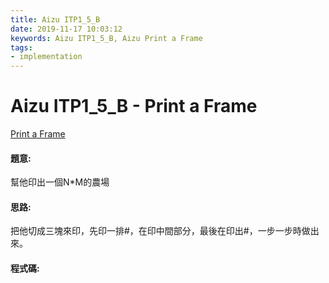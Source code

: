 ```yaml
---
title: Aizu ITP1_5_B
date: 2019-11-17 10:03:12
keywords: Aizu ITP1_5_B, Aizu Print a Frame
tags:
- implementation
---
```

# Aizu ITP1_5_B - Print a Frame
[Print a Frame](http://judge.u-aizu.ac.jp/onlinejudge/description.jsp?id=ITP1_5_B)

#### 題意:
幫他印出一個N*M的農場
<!-- more -->
#### 思路:
把他切成三塊來印，先印一排#，在印中間部分，最後在印出#，一步一步時做出來。
#### 程式碼:

<script src="https://gist.github.com/Daviswww/5e547e5c108bdb7fa47d5036c02f5f2d.js"></script>